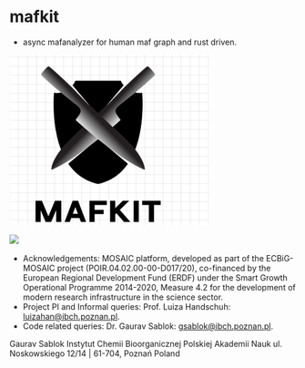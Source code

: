 # mafkit

- async mafanalyzer for human maf graph and rust driven.

<img src="https://github.com/IBCHgenomic/mafkit/blob/main/mafkit.png" width="350" />

![](https://github.com/IBCHgenomic/eVaiutilities/blob/main/logo.png)

- Acknowledgements: MOSAIC platform, developed as part of the ECBiG-MOSAIC project (POIR.04.02.00-00-D017/20), co-financed by the European Regional Development Fund (ERDF) under the Smart Growth Operational Programme 2014-2020, Measure 4.2 for the development of modern research infrastructure in the science sector.
- Project PI and Informal queries: Prof. Luiza Handschuh: luizahan@ibch.poznan.pl.
- Code related queries: Dr. Gaurav Sablok: gsablok@ibch.poznan.pl.

Gaurav Sablok Instytut Chemii Bioorganicznej Polskiej Akademii Nauk ul. Noskowskiego 12/14 | 61-704, Poznań Poland
